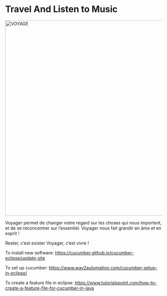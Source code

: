 # Travel And Listen to Music




<img width="625" alt="VOYAGE" src="https://user-images.githubusercontent.com/47104623/206664369-eecb8f1f-1cab-4ec3-b32d-12a4c49d96cd.png">

				
Voyager permet de changer notre regard sur les choses qui nous importent, et de se reconcentrer sur l’essentiel. Voyager nous fait grandir en âme et en esprit !

Rester, c’est exister
Voyager, c’est vivre ! 



To install new software: https://cucumber.github.io/cucumber-eclipse/update-site

To set up cucumber: https://www.way2automation.com/cucumber-setup-in-eclipse/

To create a feature file in eclipse: https://www.tutorialspoint.com/how-to-create-a-feature-file-for-cucumber-in-java
